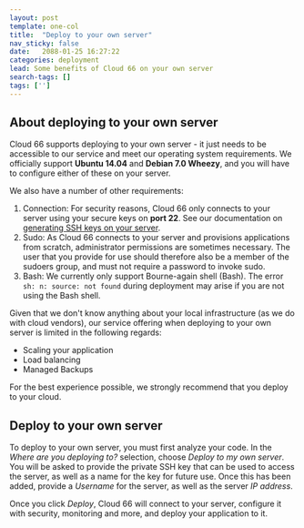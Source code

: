 ```yaml
---
layout: post
template: one-col
title:  "Deploy to your own server"
nav_sticky: false
date:   2088-01-25 16:27:22
categories: deployment
lead: Some benefits of Cloud 66 on your own server
search-tags: []
tags: ['']
---
```


## About deploying to your own server
Cloud 66 supports deploying to your own server - it just needs to be accessible to our service and meet our operating system requirements. We officially support <strong>Ubuntu 14.04</strong> and <strong>Debian 7.0 Wheezy</strong>, and you will have to configure either of these on your server. 

We also have a number of other requirements:

1. Connection: For security reasons, Cloud 66 only connects to your server using your secure keys on <b>port 22</b>. See our documentation on [generating SSH keys on your server](http://community.cloud66.com/articles/setting-up-ssh-keys).
2. Sudo: As Cloud 66 connects to your server and provisions applications from scratch, administrator permissions are sometimes necessary. The user that you provide for use should therefore also be a member of the sudoers group, and must not require a password to invoke sudo.
3. Bash: We currently only support Bourne-again shell (Bash). The error `sh: n: source: not found` during deployment may arise if you are not using the Bash shell.

Given that we don't know anything about your local infrastructure (as we do with cloud vendors), our service offering when deploying to your own server is limited in the following regards:

- Scaling your application
- Load balancing
- Managed Backups

For the best experience possible, we strongly recommend that you deploy to your cloud.

## Deploy to your own server
To deploy to your own server, you must first analyze your code. In the _Where are you deploying to?_ selection, choose _Deploy to my own server_. You will be asked to provide the private SSH key that can be used to access the server, as well as a name for the key for future use. Once this has been added, provide a _Username_ for the server, as well as the server _IP address_.

Once you click _Deploy_, Cloud 66 will connect to your server, configure it with security, monitoring and more, and deploy your application to it. 
